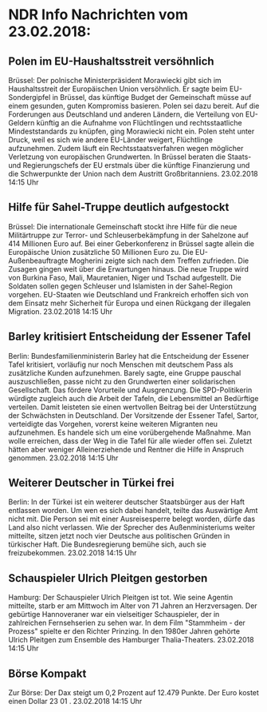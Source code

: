 # NDR Info Nachrichten vom 23.02.2018:


## Polen im EU-Haushaltsstreit versöhnlich
Brüssel: Der polnische Ministerpräsident Morawiecki gibt sich im Haushaltsstreit der Europäischen Union versöhnlich. Er sagte beim EU-Sondergipfel in Brüssel, das künftige Budget der Gemeinschaft müsse auf einem gesunden, guten Kompromiss basieren. Polen sei dazu bereit. Auf die Forderungen aus Deutschland und anderen Ländern, die Verteilung von EU-Geldern künftig an die Aufnahme von Flüchtlingen und rechtsstaatliche Mindeststandards zu knüpfen, ging Morawiecki nicht ein. Polen steht unter Druck, weil es sich wie andere EU-Länder weigert, Flüchtlinge aufzunehmen. Zudem läuft ein Rechtsstaatsverfahren wegen möglicher Verletzung von europäischen Grundwerten. In Brüssel beraten die Staats- und Regierungschefs der EU erstmals über die künftige Finanzierung und die Schwerpunkte der Union nach dem Austritt Großbritanniens. 23.02.2018 14:15 Uhr 

## Hilfe für Sahel-Truppe deutlich aufgestockt
Brüssel: Die internationale Gemeinschaft stockt ihre Hilfe für die neue Militärtruppe zur Terror- und Schleuserbekämpfung in der Sahelzone auf 414 Millionen Euro auf. Bei einer Geberkonferenz in Brüssel sagte allein die Europäische Union zusätzliche 50 Millionen Euro zu. Die EU-Außenbeauftragte
Mogherini zeigte sich nach dem Treffen zufrieden. Die Zusagen gingen weit über die Erwartungen hinaus. Die neue Truppe wird von Burkina Faso, Mali, Mauretanien, Niger und Tschad aufgestellt. Die Soldaten sollen gegen Schleuser und Islamisten in der Sahel-Region vorgehen. EU-Staaten wie Deutschland und Frankreich erhoffen sich von dem Einsatz mehr Sicherheit für Europa und einen Rückgang der illegalen Migration. 23.02.2018 14:15 Uhr 

## Barley kritisiert Entscheidung der Essener Tafel
Berlin: 				Bundesfamilienministerin Barley hat die Entscheidung der Essener Tafel kritisiert, vorläufig nur noch Menschen mit deutschem Pass als zusätzliche Kunden aufzunehmen. Barely sagte, eine Gruppe pauschal auszuschließen, passe nicht zu den Grundwerten einer solidarischen Gesellschaft. Das fördere Vorurteile und Ausgrenzung. Die SPD-Politikerin würdigte zugleich auch die Arbeit der Tafeln, die Lebensmittel an Bedürftige verteilen. Damit leisteten sie einen wertvollen Beitrag bei der Unterstützung der Schwächsten in Deutschland. Der Vorsitzende der Essener Tafel, Sartor, verteidigte das Vorgehen, vorerst keine weiteren Migranten neu aufzunehmen. Es handele sich um eine vorübergehende Maßnahme. Man wolle erreichen, dass der Weg in die Tafel für alle wieder offen sei. Zuletzt hätten aber weniger Alleinerziehende und Rentner die Hilfe in Anspruch genommen. 23.02.2018 14:15 Uhr 

## Weiterer Deutscher in Türkei frei
Berlin: In der Türkei ist ein weiterer deutscher Staatsbürger aus der Haft entlassen worden. Um wen es sich dabei handelt, teilte das Auswärtige Amt nicht mit. Die Person sei mit einer Ausreisesperre belegt worden, dürfe das Land also nicht verlassen. Wie der Sprecher des Außenministeriums weiter mitteilte, sitzen jetzt noch vier Deutsche aus politischen Gründen in türkischer Haft. Die Bundesregierung bemühe sich, auch sie freizubekommen. 23.02.2018 14:15 Uhr 

## Schauspieler Ulrich Pleitgen gestorben
Hamburg:	Der Schauspieler Ulrich Pleitgen ist tot. Wie seine Agentin mitteilte, starb er am Mittwoch im Alter von 71 Jahren an Herzversagen. Der gebürtige Hannoveraner war ein vielseitiger Schauspieler, der in zahlreichen Fernsehserien zu sehen war. In dem Film "Stammheim - der Prozess" spielte er den Richter Prinzing. In den 1980er Jahren gehörte Ulrich Pleitgen zum Ensemble des Hamburger Thalia-Theaters. 23.02.2018 14:15 Uhr 

## Börse Kompakt
Zur Börse: Der Dax steigt um  0,2  Prozent auf  12.479 Punkte. Der Euro kostet einen Dollar  23 01 . 23.02.2018 14:15 Uhr 
